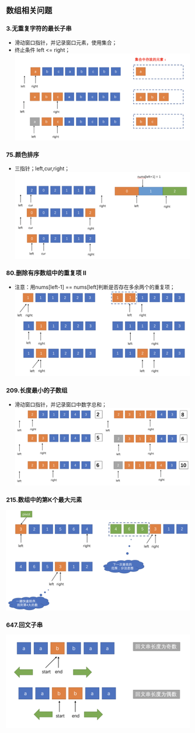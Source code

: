 ## 数组相关问题

### 3.无重复字符的最长子串
- 滑动窗口指针，并记录窗口元素，使用集合；
- 终止条件 left <= right；
![无重复字符的最长子串](./pics/QQ20211023-122317@2x.png)

### 75.颜色排序
- 三指针；left,cur,right；
![颜色排序](./pics/QQ20211023-123323@2x.png)

### 80.删除有序数组中的重复项 II
- 注意：用nums[left-1] == nums[left]判断是否存在多余两个的重复项；
![删除有序数组中的重复项 II](./pics/QQ20211023-124825@2x.png)

### 209.长度最小的子数组
- 滑动窗口指针，并记录窗口中数字总和；
![长度最小的子数组](./pics/QQ20211024-101836@2x.png)

### 215.数组中的第K个最大元素
![数组中的第K个最大元素](./pics/QQ20211024-110322@2x.png)

### 647.回文子串
![回文子串](./pics/QQ20211025-181837@2x.png)





